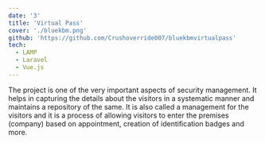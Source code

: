 ```yaml
---
date: '3'
title: 'Virtual Pass'
cover: './bluekbm.png'
github: 'https://github.com/Crushoverride007/bluekbmvirtualpass'
tech:
  - LAMP
  - Laravel
  - Vue.js
---
```


The project is one of the very important aspects of security management. It helps in capturing the details about the visitors in a systematic manner and maintains a repository of the same. It is also called a management for the visitors and it is a process of allowing visitors to enter the premises (company) based on appointment, creation of identification badges and more. 

